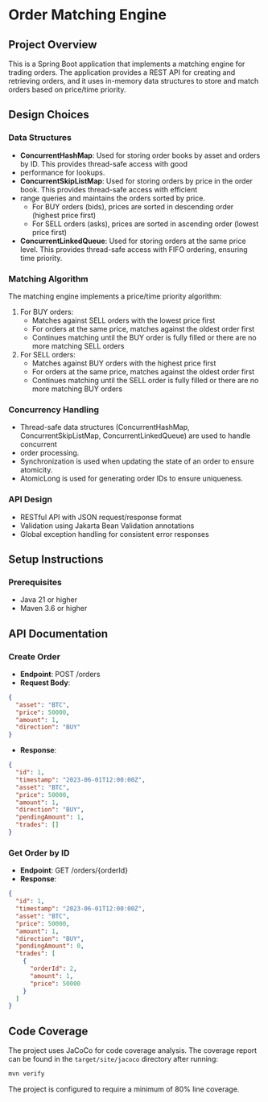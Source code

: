 # Order Matching Engine

## Project Overview
This is a Spring Boot application that implements a matching engine for trading orders. 
The application provides a REST API for creating and retrieving orders, and it uses in-memory data structures to store and match orders
based on price/time priority.

## Design Choices

### Data Structures
- **ConcurrentHashMap**: Used for storing order books by asset and orders by ID. This provides thread-safe access with good
- performance for lookups.
- **ConcurrentSkipListMap**: Used for storing orders by price in the order book. This provides thread-safe access with efficient 
- range queries and maintains the orders sorted by price.
  - For BUY orders (bids), prices are sorted in descending order (highest price first)
  - For SELL orders (asks), prices are sorted in ascending order (lowest price first)
- **ConcurrentLinkedQueue**: Used for storing orders at the same price level. 
This provides thread-safe access with FIFO ordering, ensuring time priority.

### Matching Algorithm
The matching engine implements a price/time priority algorithm:
1. For BUY orders:
   - Matches against SELL orders with the lowest price first
   - For orders at the same price, matches against the oldest order first
   - Continues matching until the BUY order is fully filled or there are no more matching SELL orders
2. For SELL orders:
   - Matches against BUY orders with the highest price first
   - For orders at the same price, matches against the oldest order first
   - Continues matching until the SELL order is fully filled or there are no more matching BUY orders

### Concurrency Handling
- Thread-safe data structures (ConcurrentHashMap, ConcurrentSkipListMap, ConcurrentLinkedQueue) are used to handle concurrent 
- order processing.
- Synchronization is used when updating the state of an order to ensure atomicity.
- AtomicLong is used for generating order IDs to ensure uniqueness.

### API Design
- RESTful API with JSON request/response format
- Validation using Jakarta Bean Validation annotations
- Global exception handling for consistent error responses

## Setup Instructions

### Prerequisites
- Java 21 or higher
- Maven 3.6 or higher

## API Documentation

### Create Order
- **Endpoint**: POST /orders
- **Request Body**:
```json
{
  "asset": "BTC",
  "price": 50000,
  "amount": 1,
  "direction": "BUY"
}
```
- **Response**:
```json
{
  "id": 1,
  "timestamp": "2023-06-01T12:00:00Z",
  "asset": "BTC",
  "price": 50000,
  "amount": 1,
  "direction": "BUY",
  "pendingAmount": 1,
  "trades": []
}
```

### Get Order by ID
- **Endpoint**: GET /orders/{orderId}
- **Response**:
```json
{
  "id": 1,
  "timestamp": "2023-06-01T12:00:00Z",
  "asset": "BTC",
  "price": 50000,
  "amount": 1,
  "direction": "BUY",
  "pendingAmount": 0,
  "trades": [
    {
      "orderId": 2,
      "amount": 1,
      "price": 50000
    }
  ]
}
```

## Code Coverage
The project uses JaCoCo for code coverage analysis. The coverage report can be found in the `target/site/jacoco` directory after running:
```bash
mvn verify
```

The project is configured to require a minimum of 80% line coverage.